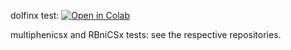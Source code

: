 dolfinx test: [![Open in Colab](https://colab.research.google.com/assets/colab-badge.svg)](https://colab.research.google.com/github/fem-on-colab/fem-on-colab.github.io/blob/gh-pages/tests/fenicsx/test-dolfinx.ipynb)

multiphenicsx and RBniCSx tests: see the respective repositories.
